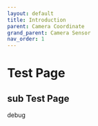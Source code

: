 ```yaml
---
layout: default
title: Introduction
parent: Camera Coordinate
grand_parent: Camera Sensor
nav_order: 1
---
```


# Test Page
## sub Test Page
debug